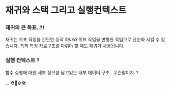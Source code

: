 # 재귀와 스택 그리고 실행컨텍스트
### 재귀의 큰 목표..?!
재귀는 목표 작업을 간단한 동작 하나와 목표 작업을 변형한 작업으로 단순화 시킬 수 있습니다.
특히 특정 자료구조를 다뤄야 할 때도 재귀가 사용됩니다.
### 실행 컨텍스트 ? 
함수 실행에 대한 세부 정보를 담고있는 내부 데이터 구조..
무슨말이지..?

... ⛑🔨⚙🛠
